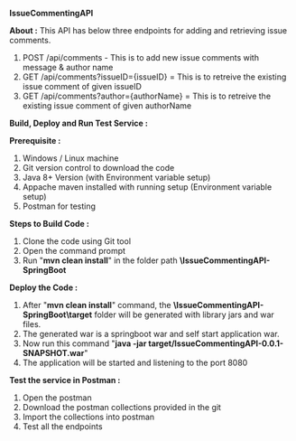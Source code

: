 **IssueCommentingAPI**

**About :**
This API has below three endpoints for adding and retrieving issue comments.
1. POST /api/comments - This is to add new issue comments with message & author name
2. GET /api/comments?issueID={issueID} = This is to retreive the existing issue comment of given issueID
3. GET /api/comments?author={authorName} = This is to retreive the existing issue comment of given authorName

**Build, Deploy and Run Test Service :**

**Prerequisite :**
1. Windows / Linux machine
2. Git version control to download the code
2. Java 8+ Version (with Environment variable setup)
2. Appache maven installed with running setup (Environment variable setup)
3. Postman for testing

**Steps to Build Code :**
1. Clone the code using Git tool
2. Open the command prompt 
2. Run "**mvn clean install**" in the folder path **\IssueCommentingAPI-SpringBoot**

**Deploy the Code :**
1. After "**mvn clean install**" command, the **\IssueCommentingAPI-SpringBoot\target** folder will be generated with library jars and war files.
2. The generated war is a springboot war and self start application war.
3. Now run this command "**java -jar target/IssueCommentingAPI-0.0.1-SNAPSHOT.war**"
4. The application will be started and listening to the port 8080

**Test the service in Postman :**
1. Open the postman
2. Download the postman collections provided in the git
3. Import the collections into postman
4. Test all the endpoints